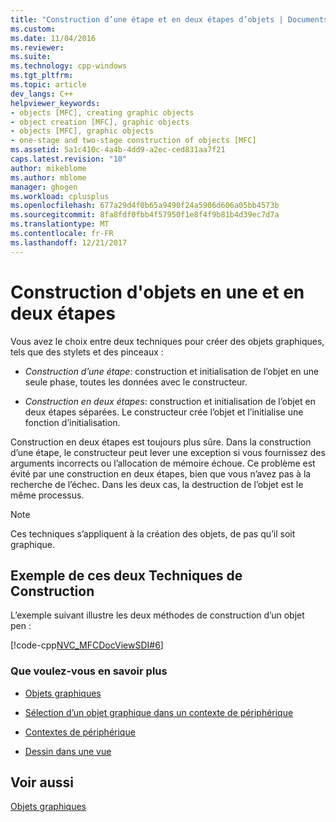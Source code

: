 ```yaml
---
title: "Construction d’une étape et en deux étapes d’objets | Documents Microsoft"
ms.custom: 
ms.date: 11/04/2016
ms.reviewer: 
ms.suite: 
ms.technology: cpp-windows
ms.tgt_pltfrm: 
ms.topic: article
dev_langs: C++
helpviewer_keywords:
- objects [MFC], creating graphic objects
- object creation [MFC], graphic objects
- objects [MFC], graphic objects
- one-stage and two-stage construction of objects [MFC]
ms.assetid: 5a1c410c-4a4b-4dd9-a2ec-ced831aa7f21
caps.latest.revision: "10"
author: mikeblome
ms.author: mblome
manager: ghogen
ms.workload: cplusplus
ms.openlocfilehash: 677a29d4f0b65a9490f24a5906d606a05bb4573b
ms.sourcegitcommit: 8fa8fdf0fbb4f57950f1e8f4f9b81b4d39ec7d7a
ms.translationtype: MT
ms.contentlocale: fr-FR
ms.lasthandoff: 12/21/2017
---
```

# <a name="one-stage-and-two-stage-construction-of-objects"></a>Construction d'objets en une et en deux étapes
Vous avez le choix entre deux techniques pour créer des objets graphiques, tels que des stylets et des pinceaux :  
  
-   *Construction d’une étape*: construction et initialisation de l’objet en une seule phase, toutes les données avec le constructeur.  
  
-   *Construction en deux étapes*: construction et initialisation de l’objet en deux étapes séparées. Le constructeur crée l’objet et l’initialise une fonction d’initialisation.  
  
 Construction en deux étapes est toujours plus sûre. Dans la construction d’une étape, le constructeur peut lever une exception si vous fournissez des arguments incorrects ou l’allocation de mémoire échoue. Ce problème est évité par une construction en deux étapes, bien que vous n’avez pas à la recherche de l’échec. Dans les deux cas, la destruction de l’objet est le même processus.  
  
> [!NOTE]
>  Ces techniques s’appliquent à la création des objets, de pas qu’il soit graphique.  
  
## <a name="example-of-both-construction-techniques"></a>Exemple de ces deux Techniques de Construction  
 L’exemple suivant illustre les deux méthodes de construction d’un objet pen :  
  
 [!code-cpp[NVC_MFCDocViewSDI#6](../mfc/codesnippet/cpp/one-stage-and-two-stage-construction-of-objects_1.cpp)]  
  
### <a name="what-do-you-want-to-know-more-about"></a>Que voulez-vous en savoir plus  
  
-   [Objets graphiques](../mfc/graphic-objects.md)  
  
-   [Sélection d’un objet graphique dans un contexte de périphérique](../mfc/selecting-a-graphic-object-into-a-device-context.md)  
  
-   [Contextes de périphérique](../mfc/device-contexts.md)  
  
-   [Dessin dans une vue](../mfc/drawing-in-a-view.md)  
  
## <a name="see-also"></a>Voir aussi  
 [Objets graphiques](../mfc/graphic-objects.md)

